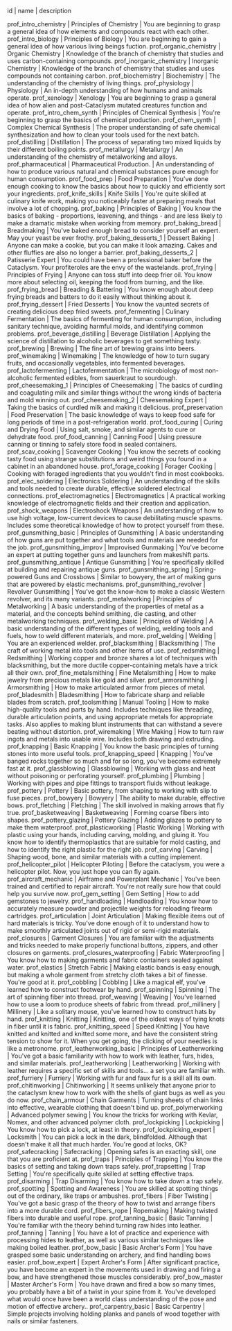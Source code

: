 id | name | description

prof_intro_chemistry | Principles of Chemistry | You are beginning to grasp a general idea of how elements and compounds react with each other.
prof_intro_biology | Principles of Biology | You are beginning to gain a general idea of how various living beings fuction.
prof_organic_chemistry | Organic Chemistry | Knowledge of the branch of chemistry that studies and uses carbon-containing compounds.
prof_inorganic_chemistry | Inorganic Chemistry | Knowledge of the branch of chemistry that studies and uses compounds not containing carbon.
prof_biochemistry | Biochemistry | The understanding of the chemistry of living things.
prof_physiology | Physiology | An in-depth understanding of how humans and animals operate.
prof_xenology | Xenology | You are beginning to grasp a general idea of how alien and post-Cataclysm mutated creatures function and operate.
prof_intro_chem_synth | Principles of Chemical Synthesis | You're beginning to grasp the basics of chemical production.
prof_chem_synth | Complex Chemical Synthesis | The proper understanding of safe chemical synthesization and how to clean your tools used for the next batch.
prof_distilling | Distillation | The process of separating two mixed liquids by their different boiling points.
prof_metallurgy | Metallurgy | An understanding of the chemistry of metalworking and alloys.
prof_pharmaceutical | Pharmaceutical Production. | An understanding of how to produce various natural and chemical substances pure enough for human consumption.
prof_food_prep | Food Preparation | You've done enough cooking to know the basics about how to quickly and efficiently sort your ingredients.
prof_knife_skills | Knife Skills | You're quite skilled at culinary knife work, making you noticeably faster at preparing meals that involve a lot of chopping.
prof_baking | Principles of Baking | You know the basics of baking - proportions, leavening, and things - and are less likely to make a dramatic mistake when working from memory.
prof_baking_bread | Breadmaking | You've baked enough bread to consider yourself an expert.  May your yeast be ever frothy.
prof_baking_desserts_1 | Dessert Baking | Anyone can make a cookie, but you can make it look amazing.  Cakes and other fluffies are also no longer a barrier.
prof_baking_desserts_2 | Patisserie Expert | You could have been a professional baker before the Cataclysm.  Your profiteroles are the envy of the wastelands.
prof_frying | Principles of Frying | Anyone can toss stuff into deep frier oil.  You know more about selecting oil, keeping the food from burning, and the like.
prof_frying_bread | Breading & Battering | You know enough about deep frying breads and batters to do it easily without thinking about it.
prof_frying_dessert | Fried Desserts | You know the vaunted secrets of creating delicious deep fried sweets.
prof_fermenting | Culinary Fermentation | The basics of fermenting for human consumption, including sanitary technique, avoiding harmful molds, and identifying common problems.
prof_beverage_distilling | Beverage Distillation | Applying the science of distillation to alcoholic beverages to get something tasty.
prof_brewing | Brewing | The fine art of brewing grains into beers.
prof_winemaking | Winemaking | The knowledge of how to turn sugary fruits, and occasionally vegetables, into fermented beverages.
prof_lactofermenting | Lactofermentation | The microbiology of most non-alcoholic fermented edibles, from sauerkraut to sourdough.
prof_cheesemaking_1 | Principles of Cheesemaking | The basics of curdling and coagulating milk and similar things without the wrong kinds of bacteria and mold winning out.
prof_cheesemaking_2 | Cheesemaking Expert | Taking the basics of curdled milk and making it delicious.
prof_preservation | Food Preservation | The basic knowledge of ways to keep food safe for long periods of time in a post-refrigeration world.
prof_food_curing | Curing and Drying Food | Using salt, smoke, and similar agents to cure or dehydrate food.
prof_food_canning | Canning Food | Using pressure canning or tinning to safely store food in sealed containers.
prof_scav_cooking | Scavenger Cooking | You know the secrets of cooking tasty food using strange substitutions and weird things you found in a cabinet in an abandoned house.
prof_forage_cooking | Forager Cooking | Cooking with foraged ingredients that you wouldn't find in most cookbooks.
prof_elec_soldering | Electronics Soldering | An understanding of the skills and tools needed to create durable, effective soldered electrical connections.
prof_electromagnetics | Electromagnetics | A practical working knowledge of electromagnetic fields and their creation and application.
prof_shock_weapons | Electroshock Weapons | An understanding of how to use high voltage, low-current devices to cause debilitating muscle spasms.  Includes some theoretical knowledge of how to protect yourself from these.
prof_gunsmithing_basic | Principles of Gunsmithing | A basic understanding of how guns are put together and what tools and materials are needed for the job.
prof_gunsmithing_improv | Improvised Gunmaking | You've become an expert at putting together guns and launchers from makeshift parts.
prof_gunsmithing_antique | Antique Gunsmithing | You're specifically skilled at building and repairing antique guns.
prof_gunsmithing_spring | Spring-powered Guns and Crossbows | Similar to bowyery, the art of making guns that are powered by elastic mechanisms.
prof_gunsmithing_revolver | Revolver Gunsmithing | You've got the know-how to make a classic Western revolver, and its many variants.
prof_metalworking | Principles of Metalworking | A basic understanding of the properties of metal as a material, and the concepts behind smithing, die casting, and other metalworking techniques.
prof_welding_basic | Principles of Welding | A basic understanding of the different types of welding, welding tools and fuels, how to weld different materials, and more.
prof_welding | Welding | You are an experienced welder.
prof_blacksmithing | Blacksmithing | The craft of working metal into tools and other items of use.
prof_redsmithing | Redsmithing | Working copper and bronze shares a lot of techniques with blacksmithing, but the more ductile copper-containing metals have a trick all their own.
prof_fine_metalsmithing | Fine Metalsmithing | How to make jewelry from precious metals like gold and silver.
prof_armorsmithing | Armorsmithing | How to make articulated armor from pieces of metal.
prof_bladesmith | Bladesmithing | How to fabricate sharp and reliable blades from scratch.
prof_toolsmithing | Manual Tooling | How to make high-quality tools and parts by hand.  Includes techniques like threading, durable articulation points, and using appropriate metals for appropriate tasks.  Also applies to making blunt instruments that can withstand a severe beating without distortion.
prof_wiremaking | Wire Making | How to turn raw ingots and metals into usable wire.  Includes both drawing and extruding.
prof_knapping | Basic Knapping | You know the basic principles of turning stones into more useful tools.
prof_knapping_speed | Knapping | You've banged rocks together so much and for so long, you've become extremely fast at it.
prof_glassblowing | Glassblowing | Working with glass and heat without poisoning or perforating yourself.
prof_plumbing | Plumbing | Working with pipes and pipe fittings to transport fluids without leakage.
prof_pottery | Pottery | Basic pottery, from shaping to working with slip to fuse pieces.
prof_bowyery | Bowyery | The ability to make durable, effective bows.
prof_fletching | Fletching | The skill involved in making arrows that fly true.
prof_basketweaving | Basketweaving | Forming coarse fibers into shapes.
prof_pottery_glazing | Pottery Glazing | Adding glazes to pottery to make them waterproof.
prof_plasticworking | Plastic Working | Working with plastic using your hands, including carving, molding, and gluing it.  You know how to identify thermoplastics that are suitable for mold casting, and how to identify the right plastic for the right job.
prof_carving | Carving | Shaping wood, bone, and similar materials with a cutting implement.
prof_helicopter_pilot | Helicopter Piloting | Before the cataclysm, you were a helicopter pilot.  Now, you just hope you can fly again.
prof_aircraft_mechanic | Airframe and Powerplant Mechanic | You've been trained and certified to repair aircraft.  You're not really sure how that could help you survive now.
prof_gem_setting | Gem Setting | How to add gemstones to jewelry.
prof_handloading | Handloading | You know how to accurately measure powder and projectile weights for reloading firearm cartridges.
prof_articulation | Joint Articulation | Making flexible items out of hard materials is tricky.  You've done enough of it to understand how to make smoothly articulated joints out of rigid or semi-rigid materials.
prof_closures | Garment Closures | You are familiar with the adjustments and tricks needed to make properly functional buttons, zippers, and other closures on garments.
prof_closures_waterproofing | Fabric Waterproofing | You know how to making garments and fabric containers sealed against water.
prof_elastics | Stretch Fabric | Making elastic bands is easy enough, but making a whole garment from stretchy cloth takes a bit of finesse.  You're good at it.
prof_cobbling | Cobbling | Like a magical elf, you've learned how to construct footwear by hand.
prof_spinning | Spinning | The art of spinning fiber into thread.
prof_weaving | Weaving | You've learned how to use a loom to produce sheets of fabric from thread.
prof_millinery | Millinery | Like a solitary mouse, you've learned how to construct hats by hand.
prof_knitting | Knitting | Knitting, one of the oldest ways of tying knots in fiber until it is fabric.
prof_knitting_speed | Speed Knitting | You have knitted and knitted and knitted some more, and have the consistent string tension to show for it.  When you get going, the clicking of your needles is like a metronome.
prof_leatherworking_basic | Principles of Leatherworking | You've got a basic familiarity with how to work with leather, furs, hides, and similar materials.
prof_leatherworking | Leatherworking | Working with leather requires a specific set of skills and tools… a set you are familiar with.
prof_furriery | Furriery | Working with fur and faux fur is a skill all its own.
prof_chitinworking | Chitinworking | It seems unlikely that anyone prior to the cataclysm knew how to work with the shells of giant bugs as well as you do now.
prof_chain_armour | Chain Garments | Turning sheets of chain links into effective, wearable clothing that doesn't bind up.
prof_polymerworking | Advanced polymer sewing | You know the tricks for working with Kevlar, Nomex, and other advanced polymer cloth.
prof_lockpicking | Lockpicking | You know how to pick a lock, at least in theory.
prof_lockpicking_expert | Locksmith | You can pick a lock in the dark, blindfolded.  Although that doesn't make it all that much harder.  You're good at locks, OK?
prof_safecracking | Safecracking | Opening safes is an exacting skill, one that you are proficient at.
prof_traps | Principles of Trapping | You know the basics of setting and taking down traps safely.
prof_trapsetting | Trap Setting | You're specifically quite skilled at setting effective traps.
prof_disarming | Trap Disarming | You know how to take down a trap safely.
prof_spotting | Spotting and Awareness | You are skilled at spotting things out of the ordinary, like traps or ambushes.
prof_fibers | Fiber Twisting | You've got a basic grasp of the theory of how to twist and arrange fibers into a more durable cord.
prof_fibers_rope | Ropemaking | Making twisted fibers into durable and useful rope.
prof_tanning_basic | Basic Tanning | You're familiar with the theory behind turning raw hides into leather.
prof_tanning | Tanning | You have a lot of practice and experience with processing hides to leather, as well as various similar techniques like making boiled leather.
prof_bow_basic | Basic Archer's Form | You have grasped some basic understanding on archery, and find handling bows easier.
prof_bow_expert | Expert Archer's Form | After significant practice, you have become an expert in the movements used in drawing and firing a bow, and have strengthened those muscles considerably.
prof_bow_master | Master Archer's Form | You have drawn and fired a bow so many times, you probably have a bit of a twist in your spine from it. You've developed what would once have been a world class understanding of the pose and motion of effective archery..
prof_carpentry_basic | Basic Carpentry | Simple projects involving holding planks and panels of wood together with nails or similar fasteners.